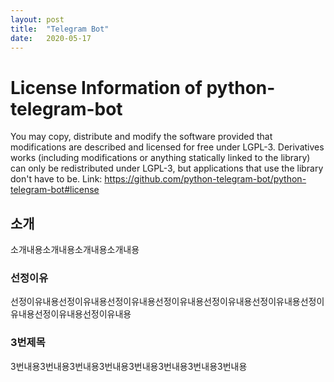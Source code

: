 ```yaml
---
layout: post
title:  "Telegram Bot"
date:   2020-05-17
---
```

<title> Telegram Bot </title>

<h1> License Information of python-telegram-bot</h1>
<p>
You may copy, distribute and modify the software provided that modifications are described and licensed for free under LGPL-3. Derivatives works (including modifications or anything statically linked to the library) can only be redistributed under LGPL-3, but applications that use the library don't have to be.
Link: <a href="https://github.com/python-telegram-bot/python-telegram-bot#license">https://github.com/python-telegram-bot/python-telegram-bot#license</a> 
</p>


<h2>소개</h2>
<p> 
 소개내용소개내용소개내용소개내용
</p>

<h3>선정이유</h3>
<p>
 선정이유내용선정이유내용선정이유내용선정이유내용선정이유내용선정이유내용선정이유내용선정이유내용선정이유내용
</p>

<h3>3번제목</h4>
<p> 3번내용3번내용3번내용3번내용3번내용3번내용3번내용3번내용</p>
